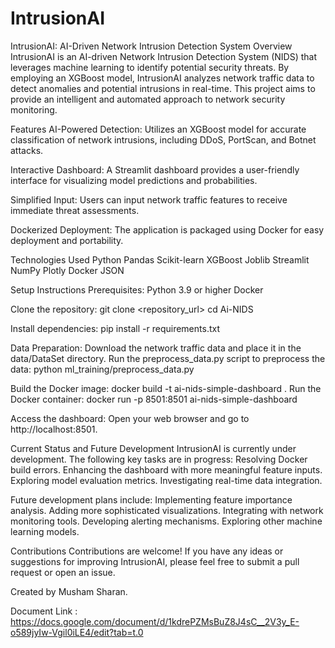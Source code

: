 # IntrusionAI
IntrusionAI: AI-Driven Network Intrusion Detection System
Overview
IntrusionAI is an AI-driven Network Intrusion Detection System (NIDS) that leverages machine learning to identify potential security threats. By employing an XGBoost model, IntrusionAI analyzes network traffic data to detect anomalies and potential intrusions in real-time. This project aims to provide an intelligent and automated approach to network security monitoring.

Features
AI-Powered Detection: Utilizes an XGBoost model for accurate classification of network intrusions, including DDoS, PortScan, and Botnet attacks.

Interactive Dashboard: A Streamlit dashboard provides a user-friendly interface for visualizing model predictions and probabilities.

Simplified Input: Users can input network traffic features to receive immediate threat assessments.

Dockerized Deployment: The application is packaged using Docker for easy deployment and portability.

Technologies Used
Python
Pandas
Scikit-learn
XGBoost
Joblib
Streamlit
NumPy
Plotly
Docker
JSON

Setup Instructions
Prerequisites:
Python 3.9 or higher
Docker

Clone the repository:
git clone <repository_url>
cd Ai-NIDS

Install dependencies:
pip install -r requirements.txt

Data Preparation:
Download the network traffic data and place it in the data/DataSet directory.
Run the preprocess_data.py script to preprocess the data:
python ml_training/preprocess_data.py

Build the Docker image:
docker build -t ai-nids-simple-dashboard .
Run the Docker container:
docker run -p 8501:8501 ai-nids-simple-dashboard

Access the dashboard:
Open your web browser and go to http://localhost:8501.

Current Status and Future Development
IntrusionAI is currently under development. The following key tasks are in progress:
Resolving Docker build errors.
Enhancing the dashboard with more meaningful feature inputs.
Exploring model evaluation metrics.
Investigating real-time data integration.

Future development plans include:
Implementing feature importance analysis.
Adding more sophisticated visualizations.
Integrating with network monitoring tools.
Developing alerting mechanisms.
Exploring other machine learning models.

Contributions
Contributions are welcome! If you have any ideas or suggestions for improving IntrusionAI, please feel free to submit a pull request or open an issue.

Created by
Musham Sharan.

Document Link : https://docs.google.com/document/d/1kdrePZMsBuZ8J4sC__2V3y_E-o589jyIw-Vgil0iLE4/edit?tab=t.0
